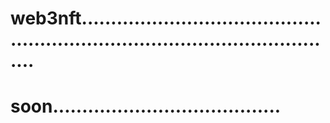 # web3nft..................................................................................................
# soon.......................................
